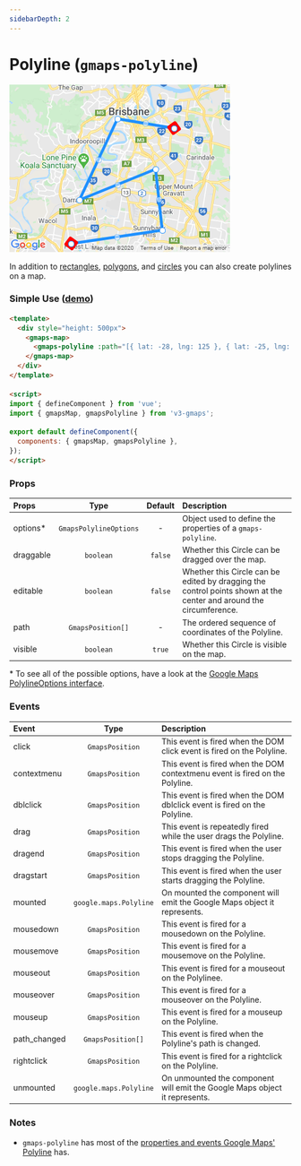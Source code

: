```yaml
---
sidebarDepth: 2
---
```


# Polyline (`gmaps-polyline`)

<div class="v3-gmaps-screenshot">
  <img src="../img/polyline.png">
  <p>In addition to <a href="./rectangle">rectangles</a>, <a href="./polygon">polygons</a>, and <a href="./circle">circles</a> you can also create polylines on a map.</p>
</div>

### Simple Use ([demo](https://vue-bujcvu.stackblitz.io/polylines))

```html
<template>
  <div style="height: 500px">
    <gmaps-map>
      <gmaps-polyline :path="[{ lat: -28, lng: 125 }, { lat: -25, lng: 130 }, { lat: -32, lng: 120 }]" />
    </gmaps-map>
  </div>
</template>

<script>
import { defineComponent } from 'vue';
import { gmapsMap, gmapsPolyline } from 'v3-gmaps';

export default defineComponent({
  components: { gmapsMap, gmapsPolyline },
});
</script>
```

### Props

| Props     |          Type          | Default | Description                                                                                                        |
| :-------- | :--------------------: | :-----: | :----------------------------------------------------------------------------------------------------------------- |
| options\* | `GmapsPolylineOptions` |    -    | Object used to define the properties of a `gmaps-polyline`.                                                        |
| draggable |       `boolean`        | `false` | Whether this Circle can be dragged over the map.                                                                   |
| editable  |       `boolean`        | `false` | Whether this Circle can be edited by dragging the control points shown at the center and around the circumference. |
| path      |   `GmapsPosition[]`    |    -    | The ordered sequence of coordinates of the Polyline.                                                               |
| visible   |       `boolean`        | `true`  | Whether this Circle is visible on the map.                                                                         |

\* To see all of the possible options, have a look at the [Google Maps PolylineOptions interface](https://developers.google.com/maps/documentation/javascript/reference/polygon#PolylineOptions).

### Events

| Event        |          Type          | Description                                                                  |
| :----------- | :--------------------: | :--------------------------------------------------------------------------- |
| click        |    `GmapsPosition`     | This event is fired when the DOM click event is fired on the Polyline.       |
| contextmenu  |    `GmapsPosition`     | This event is fired when the DOM contextmenu event is fired on the Polyline. |
| dblclick     |    `GmapsPosition`     | This event is fired when the DOM dblclick event is fired on the Polyline.    |
| drag         |    `GmapsPosition`     | This event is repeatedly fired while the user drags the Polyline.            |
| dragend      |    `GmapsPosition`     | This event is fired when the user stops dragging the Polyline.               |
| dragstart    |    `GmapsPosition`     | This event is fired when the user starts dragging the Polyline.              |
| mounted      | `google.maps.Polyline` | On mounted the component will emit the Google Maps object it represents.     |
| mousedown    |    `GmapsPosition`     | This event is fired for a mousedown on the Polyline.                         |
| mousemove    |    `GmapsPosition`     | This event is fired for a mousemove on the Polyline.                         |
| mouseout     |    `GmapsPosition`     | This event is fired for a mouseout on the Polylinee.                         |
| mouseover    |    `GmapsPosition`     | This event is fired for a mouseover on the Polyline.                         |
| mouseup      |    `GmapsPosition`     | This event is fired for a mouseup on the Polyline.                           |
| path_changed |   `GmapsPosition[]`    | This event is fired when the Polyline's path is changed.                     |
| rightclick   |    `GmapsPosition`     | This event is fired for a rightclick on the Polyline.                        |
| unmounted    | `google.maps.Polyline` | On unmounted the component will emit the Google Maps object it represents.   |

### Notes

- `gmaps-polyline` has most of the [properties and events Google Maps' Polyline](https://developers.google.com/maps/documentation/javascript/reference/polygon#Polyline) has.
